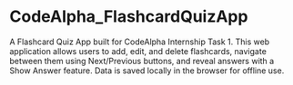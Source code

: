 # CodeAlpha_FlashcardQuizApp
A Flashcard Quiz App built for CodeAlpha Internship Task 1. This web application allows users to add, edit, and delete flashcards, navigate between them using Next/Previous buttons, and reveal answers with a Show Answer feature. Data is saved locally in the browser for offline use.
